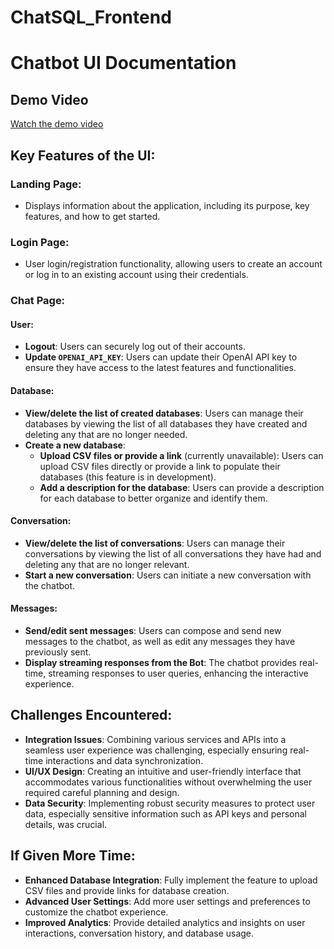 # ChatSQL_Frontend

# Chatbot UI Documentation

## Demo Video
[Watch the demo video](https://drive.google.com/file/d/1JeJ2zh6LcwFSOI7x_bckEJkhL8kvNeJI/view?usp=sharing)

## Key Features of the UI:

### Landing Page:
- Displays information about the application, including its purpose, key features, and how to get started.

### Login Page:
- User login/registration functionality, allowing users to create an account or log in to an existing account using their credentials.

### Chat Page:

#### User:
- **Logout**: Users can securely log out of their accounts.
- **Update `OPENAI_API_KEY`**: Users can update their OpenAI API key to ensure they have access to the latest features and functionalities.

#### Database:
- **View/delete the list of created databases**: Users can manage their databases by viewing the list of all databases they have created and deleting any that are no longer needed.
- **Create a new database**:
  - **Upload CSV files or provide a link** (currently unavailable): Users can upload CSV files directly or provide a link to populate their databases (this feature is in development).
  - **Add a description for the database**: Users can provide a description for each database to better organize and identify them.

#### Conversation:
- **View/delete the list of conversations**: Users can manage their conversations by viewing the list of all conversations they have had and deleting any that are no longer relevant.
- **Start a new conversation**: Users can initiate a new conversation with the chatbot.

#### Messages:
- **Send/edit sent messages**: Users can compose and send new messages to the chatbot, as well as edit any messages they have previously sent.
- **Display streaming responses from the Bot**: The chatbot provides real-time, streaming responses to user queries, enhancing the interactive experience.

## Challenges Encountered:
- **Integration Issues**: Combining various services and APIs into a seamless user experience was challenging, especially ensuring real-time interactions and data synchronization.
- **UI/UX Design**: Creating an intuitive and user-friendly interface that accommodates various functionalities without overwhelming the user required careful planning and design.
- **Data Security**: Implementing robust security measures to protect user data, especially sensitive information such as API keys and personal details, was crucial.

## If Given More Time:
- **Enhanced Database Integration**: Fully implement the feature to upload CSV files and provide links for database creation.
- **Advanced User Settings**: Add more user settings and preferences to customize the chatbot experience.
- **Improved Analytics**: Provide detailed analytics and insights on user interactions, conversation history, and database usage.


    
